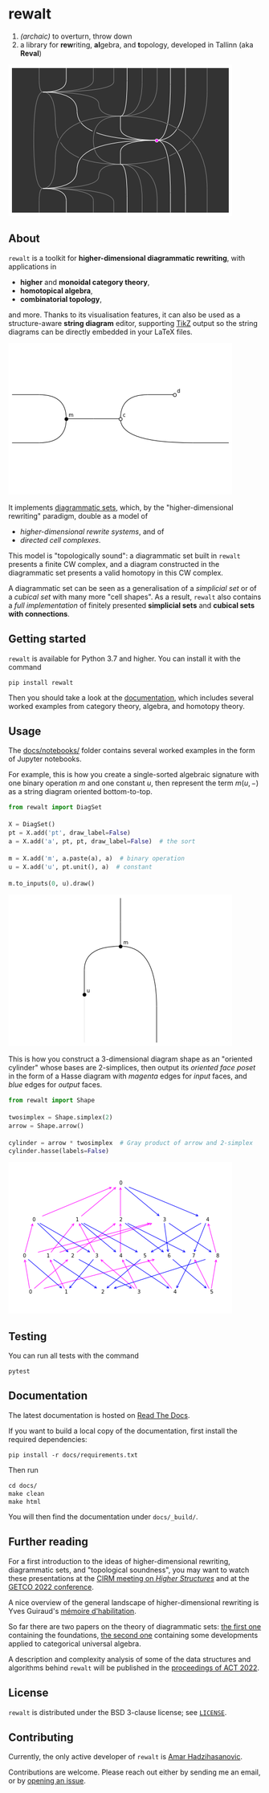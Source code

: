 # rewalt

1. *(archaic)* to overturn, throw down
2. a library for **rew**riting, **al**gebra, and **t**opology, developed in Tallinn (aka **Reval**)

![CoolDiagram](https://raw.githubusercontent.com/ahadziha/rewalt/main/docs/_static/img/readme_1.png)

## About

`rewalt` is a toolkit for **higher-dimensional diagrammatic rewriting**, with applications in

- **higher** and **monoidal category theory**,
- **homotopical algebra**,
- **combinatorial topology**,

and more. Thanks to its visualisation features, it can also be used as a structure-aware **string diagram** editor, supporting [TikZ](//tikz.net/) output so the string diagrams can be directly embedded in your LaTeX files.

![BlackWhiteDiagram](https://raw.githubusercontent.com/ahadziha/rewalt/main/docs/_static/img/readme_2.png)

It implements [diagrammatic sets](//arxiv.org/abs/2007.14505), which, by the "higher-dimensional rewriting" paradigm, double as a model of

- *higher-dimensional rewrite systems*, and of
- *directed cell complexes*.

This model is "topologically sound": a diagrammatic set built in `rewalt` presents a finite CW complex, and a diagram constructed in the diagrammatic set presents a valid homotopy in this CW complex.

A diagrammatic set can be seen as a generalisation of a *simplicial set* or of a *cubical set* with many more "cell shapes". As a result, `rewalt` also contains a *full implementation* of finitely presented **simplicial sets** and **cubical sets with connections**.

## Getting started

`rewalt` is available for Python 3.7 and higher. You can install it with the command

```shell
pip install rewalt
```

Then you should take a look at the [documentation](//rewalt.readthedocs.io/), which includes several worked examples from category theory, algebra, and homotopy theory.

## Usage

The [docs/notebooks/](//github.com/ahadziha/rewalt/tree/main/docs/notebooks/) folder contains several worked examples in the form of Jupyter notebooks.

For example, this is how you create a single-sorted algebraic signature with one binary operation $m$ and one constant $u$, then represent the term $m(u, -)$ as a string diagram oriented bottom-to-top.

```python
from rewalt import DiagSet

X = DiagSet()
pt = X.add('pt', draw_label=False)
a = X.add('a', pt, pt, draw_label=False)  # the sort

m = X.add('m', a.paste(a), a)  # binary operation
u = X.add('u', pt.unit(), a)  # constant

m.to_inputs(0, u).draw()
```

![ExampleAlgebra](https://raw.githubusercontent.com/ahadziha/rewalt/main/docs/_static/img/readme_3.png)

This is how you construct a 3-dimensional diagram shape as an "oriented cylinder" whose bases are 2-simplices, then output its *oriented face poset* in the form of a Hasse diagram with *magenta* edges for *input* faces, and *blue* edges for *output* faces.

```python
from rewalt import Shape

twosimplex = Shape.simplex(2)
arrow = Shape.arrow()

cylinder = arrow * twosimplex  # Gray product of arrow and 2-simplex
cylinder.hasse(labels=False)
```

![ExampleTopology](https://raw.githubusercontent.com/ahadziha/rewalt/main/docs/_static/img/readme_4.png)

## Testing

You can run all tests with the command

```shell
pytest
```

## Documentation

The latest documentation is hosted on [Read The Docs](//rewalt.readthedocs.io/).

If you want to build a local copy of the documentation, first install the required dependencies:

```shell
pip install -r docs/requirements.txt
```

Then run

```shell
cd docs/
make clean
make html
```

You will then find the documentation under `docs/_build/`.

## Further reading

For a first introduction to the ideas of higher-dimensional rewriting, diagrammatic sets, and "topological soundness", you may want to watch these presentations at the [CIRM meeting on *Higher Structures*](//cirmbox.cirm-math.fr/s/8a8DXyFA4bzaSNF) and at the [GETCO 2022 conference](//youtu.be/UlVZPiJ87kw).

A nice overview of the general landscape of higher-dimensional rewriting is Yves Guiraud's [mémoire d'habilitation](//webusers.imj-prg.fr/~yves.guiraud/articles/hdr.pdf).

So far there are two papers on the theory of diagrammatic sets: [the first one](//arxiv.org/abs/2007.14505) containing the foundations, [the second one](//arxiv.org/abs/2101.10361) containing some developments applied to categorical universal algebra.

A description and complexity analysis of some of the data structures and algorithms behind `rewalt` will be published in the [proceedings of ACT 2022](https://msp.cis.strath.ac.uk/act2022/).

## License

`rewalt` is distributed under the BSD 3-clause license; see [`LICENSE`](//github.com/ahadziha/rewalt/tree/main/LICENSE).

## Contributing

Currently, the only active developer of `rewalt` is [Amar Hadzihasanovic](//ioc.ee/~amar).

Contributions are welcome. Please reach out either by sending me an email, or by [opening an issue](https://github.com/ahadziha/rewalt/issues/new).
